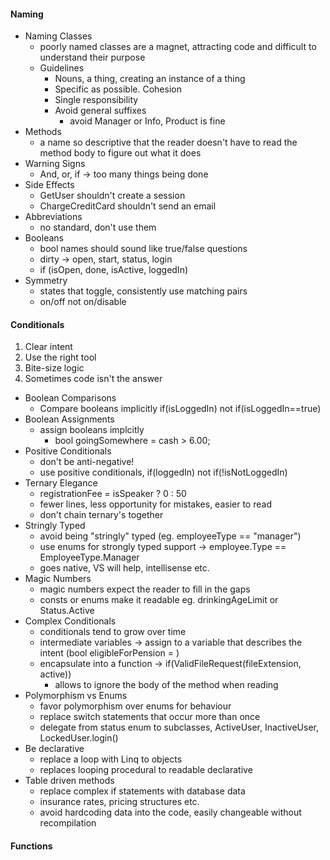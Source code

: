 #### Naming
* Naming Classes
  * poorly named classes are a magnet, attracting code and difficult to understand their purpose
  * Guidelines
    * Nouns, a thing, creating an instance of a thing
    * Specific as possible. Cohesion
    * Single responsibility
    * Avoid general suffixes
      * avoid Manager or Info, Product is fine
* Methods
  * a name so descriptive that the reader doesn't have to read the method body to figure out what it does
* Warning Signs
  * And, or, if -> too many things being done
* Side Effects
  * GetUser shouldn't create a session
  * ChargeCreditCard shouldn't send an email
* Abbreviations
  * no standard, don't use them
* Booleans
  * bool names should sound like true/false questions
  * dirty -> open, start, status, login
  * if (isOpen, done, isActive, loggedIn)
* Symmetry
  * states that toggle, consistently use matching pairs
  * on/off not on/disable

#### Conditionals
1. Clear intent
2. Use the right tool
3. Bite-size logic
4. Sometimes code isn't the answer

* Boolean Comparisons
  * Compare booleans implicitly if(isLoggedIn) not if(isLoggedIn==true)
* Boolean Assignments
  * assign booleans implcitly
    * bool goingSomewhere = cash > 6.00;
* Positive Conditionals
  * don't be anti-negative!
  * use positive conditionals, if(loggedIn) not if(!isNotLoggedIn)
* Ternary Elegance
   * registrationFee = isSpeaker ? 0 : 50
   * fewer lines, less opportunity for mistakes, easier to read
   * don't chain ternary's together
* Stringly Typed
  *  avoid being "stringly" typed (eg. employeeType == "manager")
  *  use enums for strongly typed support -> employee.Type == EmployeeType.Manager
    * goes native, VS will help, intellisense etc.
* Magic Numbers
  * magic numbers expect the reader to fill in the gaps
  * consts or enums make it readable eg. drinkingAgeLimit or Status.Active
* Complex Conditionals 
  * conditionals tend to grow over time
  * intermediate variables -> assign to a variable that describes the intent (bool eligibleForPension = )
  * encapsulate into a function -> if(ValidFileRequest(fileExtension, active))
    * allows to ignore the body of the method when reading
* Polymorphism vs Enums
  * favor polymorphism over enums for behaviour 
  * replace switch statements that occur more than once
  * delegate from status enum to subclasses, ActiveUser, InactiveUser, LockedUser.login()
* Be declarative
  * replace a loop with Linq to objects
  * replaces looping procedural to readable declarative
* Table driven methods
  * replace complex if statements with database data
  * insurance rates, pricing structures etc.
  * avoid hardcoding data into the code, easily changeable without recompilation

#### Functions
